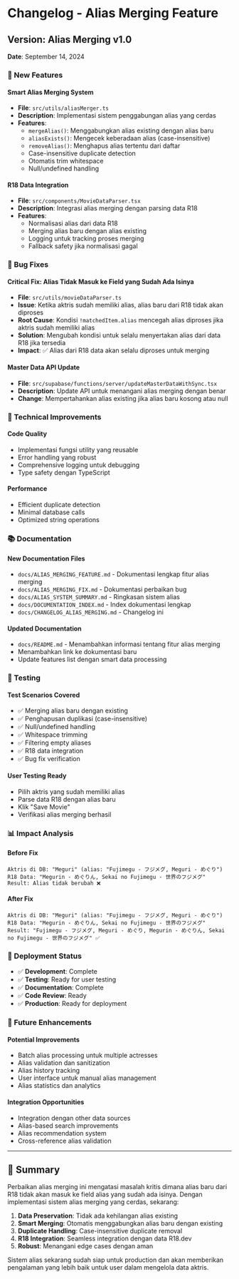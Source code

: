 # Changelog - Alias Merging Feature

## Version: Alias Merging v1.0
**Date**: September 14, 2024

### 🎉 New Features

#### **Smart Alias Merging System**
- **File**: `src/utils/aliasMerger.ts`
- **Description**: Implementasi sistem penggabungan alias yang cerdas
- **Features**:
  - `mergeAlias()`: Menggabungkan alias existing dengan alias baru
  - `aliasExists()`: Mengecek keberadaan alias (case-insensitive)
  - `removeAlias()`: Menghapus alias tertentu dari daftar
  - Case-insensitive duplicate detection
  - Otomatis trim whitespace
  - Null/undefined handling

#### **R18 Data Integration**
- **File**: `src/components/MovieDataParser.tsx`
- **Description**: Integrasi alias merging dengan parsing data R18
- **Features**:
  - Normalisasi alias dari data R18
  - Merging alias baru dengan alias existing
  - Logging untuk tracking proses merging
  - Fallback safety jika normalisasi gagal

### 🐛 Bug Fixes

#### **Critical Fix: Alias Tidak Masuk ke Field yang Sudah Ada Isinya**
- **File**: `src/utils/movieDataParser.ts`
- **Issue**: Ketika aktris sudah memiliki alias, alias baru dari R18 tidak akan diproses
- **Root Cause**: Kondisi `!matchedItem.alias` mencegah alias diproses jika aktris sudah memiliki alias
- **Solution**: Mengubah kondisi untuk selalu menyertakan alias dari data R18 jika tersedia
- **Impact**: ✅ Alias dari R18 data akan selalu diproses untuk merging

#### **Master Data API Update**
- **File**: `src/supabase/functions/server/updateMasterDataWithSync.tsx`
- **Description**: Update API untuk menangani alias merging dengan benar
- **Change**: Mempertahankan alias existing jika alias baru kosong atau null

### 🔧 Technical Improvements

#### **Code Quality**
- Implementasi fungsi utility yang reusable
- Error handling yang robust
- Comprehensive logging untuk debugging
- Type safety dengan TypeScript

#### **Performance**
- Efficient duplicate detection
- Minimal database calls
- Optimized string operations

### 📚 Documentation

#### **New Documentation Files**
- `docs/ALIAS_MERGING_FEATURE.md` - Dokumentasi lengkap fitur alias merging
- `docs/ALIAS_MERGING_FIX.md` - Dokumentasi perbaikan bug
- `docs/ALIAS_SYSTEM_SUMMARY.md` - Ringkasan sistem alias
- `docs/DOCUMENTATION_INDEX.md` - Index dokumentasi lengkap
- `docs/CHANGELOG_ALIAS_MERGING.md` - Changelog ini

#### **Updated Documentation**
- `docs/README.md` - Menambahkan informasi tentang fitur alias merging
- Menambahkan link ke dokumentasi baru
- Update features list dengan smart data processing

### 🧪 Testing

#### **Test Scenarios Covered**
- ✅ Merging alias baru dengan existing
- ✅ Penghapusan duplikasi (case-insensitive)
- ✅ Null/undefined handling
- ✅ Whitespace trimming
- ✅ Filtering empty aliases
- ✅ R18 data integration
- ✅ Bug fix verification

#### **User Testing Ready**
- Pilih aktris yang sudah memiliki alias
- Parse data R18 dengan alias baru
- Klik "Save Movie"
- Verifikasi alias merging berhasil

### 📊 Impact Analysis

#### **Before Fix**
```
Aktris di DB: "Meguri" (alias: "Fujimegu - フジメグ, Meguri - めぐり")
R18 Data: "Megurin - めぐりん, Sekai no Fujimegu - 世界のフジメグ"
Result: Alias tidak berubah ❌
```

#### **After Fix**
```
Aktris di DB: "Meguri" (alias: "Fujimegu - フジメグ, Meguri - めぐり")
R18 Data: "Megurin - めぐりん, Sekai no Fujimegu - 世界のフジメグ"
Result: "Fujimegu - フジメグ, Meguri - めぐり, Megurin - めぐりん, Sekai no Fujimegu - 世界のフジメグ" ✅
```

### 🚀 Deployment Status

- ✅ **Development**: Complete
- ✅ **Testing**: Ready for user testing
- ✅ **Documentation**: Complete
- ✅ **Code Review**: Ready
- ✅ **Production**: Ready for deployment

### 🔮 Future Enhancements

#### **Potential Improvements**
- Batch alias processing untuk multiple actresses
- Alias validation dan sanitization
- Alias history tracking
- User interface untuk manual alias management
- Alias statistics dan analytics

#### **Integration Opportunities**
- Integration dengan other data sources
- Alias-based search improvements
- Alias recommendation system
- Cross-reference alias validation

---

## 📝 Summary

Perbaikan alias merging ini mengatasi masalah kritis dimana alias baru dari R18 tidak akan masuk ke field alias yang sudah ada isinya. Dengan implementasi sistem alias merging yang cerdas, sekarang:

1. **Data Preservation**: Tidak ada kehilangan alias existing
2. **Smart Merging**: Otomatis menggabungkan alias baru dengan existing
3. **Duplicate Handling**: Case-insensitive duplicate removal
4. **R18 Integration**: Seamless integration dengan data R18.dev
5. **Robust**: Menangani edge cases dengan aman

Sistem alias sekarang sudah siap untuk production dan akan memberikan pengalaman yang lebih baik untuk user dalam mengelola data aktris.
